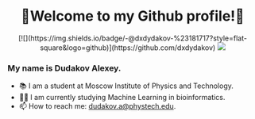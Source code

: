 <div id="header" align="center">
  <h1> 🌟Welcome to my Github profile!🌟 </h1>
  [![](https://img.shields.io/badge/-@dxdydakov-%23181717?style=flat-square&logo=github)](https://github.com/dxdydakov)
  <img src='https://media4.giphy.com/media/3o7TKz2eMXx7dn95FS/giphy.gif?cid=ecf05e47vqbb4bixqkf499pvvirbne32fl772tfqxa1kn3u1&rid=giphy.gif&ct=g'/>
</div>

### My name is Dudakov Alexey. 
- 📚 I am a student at Moscow Institute of Physics and Technology.
- 👨‍💻 I am currently studying Machine Learning in bioinformatics.
- 📫 How to reach me: dudakov.a@phystech.edu.
